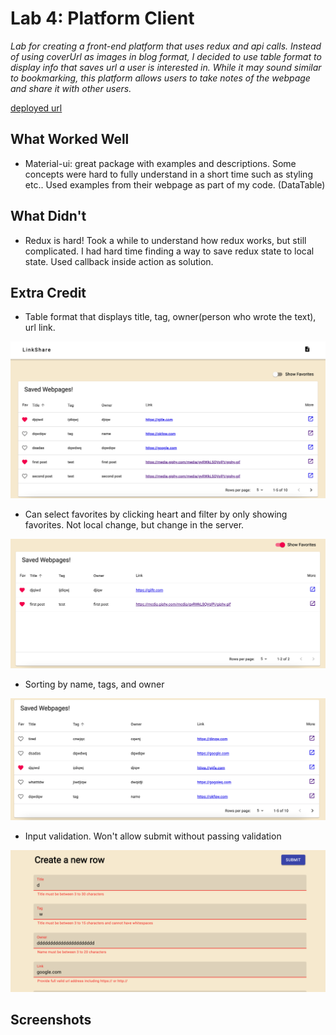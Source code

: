 # Lab 4: Platform Client

*Lab for creating a front-end platform that uses redux and api calls. Instead of using coverUrl as images in blog format, I decided to use table format to display info that saves url a user is interested in. While it may sound similar to bookmarking, this platform allows users to take notes of the webpage and share it with other users.*

[deployed url](https://epic-goldberg-48bbd2.netlify.app/)

## What Worked Well
* Material-ui: great package with examples and descriptions. Some concepts were hard to fully understand in a short time such as styling etc.. Used examples from their webpage as part of my code. (DataTable)

## What Didn't
* Redux is hard! Took a while to understand how redux works, but still complicated. I had hard time finding a way to save redux state to local state. Used callback inside action as solution.


## Extra Credit
* Table format that displays title, tag, owner(person who wrote the text), url link.

![](./screenshots/table.png)

* Can select favorites by clicking heart and filter by only showing favorites. Not local change, but change in the server.


![](./screenshots/favorite.png)

* Sorting by name, tags, and owner


![](./screenshots/sort.png)

* Input validation. Won't allow submit without passing validation

![](./screenshots/input.png)


## Screenshots

